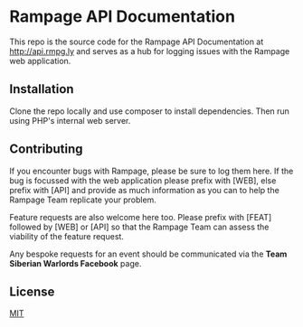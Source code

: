 # Rampage API Documentation

This repo is the source code for the Rampage API Documentation at http://api.rmpg.ly and serves as a hub for logging issues with the Rampage web application.

## Installation

Clone the repo locally and use composer to install dependencies. Then run using PHP's internal web server.

## Contributing

If you encounter bugs with Rampage, please be sure to log them here. If the bug is focussed with the web application please prefix with [WEB], else prefix with [API] and provide as much information as you can to help the Rampage Team replicate your problem.

Feature requests are also welcome here too. Please prefix with [FEAT] followed by [WEB] or [API] so that the Rampage Team can assess the viability of the feature request.

Any bespoke requests for an event should be communicated via the **Team Siberian Warlords Facebook** page.

## License
[MIT](https://choosealicense.com/licenses/mit/)
